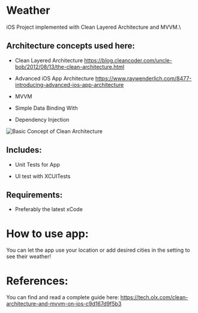 
# Weather

  

iOS Project implemented with Clean Layered Architecture and MVVM.\

  

## Architecture concepts used here:

* Clean Layered Architecture https://blog.cleancoder.com/uncle-bob/2012/08/13/the-clean-architecture.html

* Advanced iOS App Architecture https://www.raywenderlich.com/8477-introducing-advanced-ios-app-architecture

* MVVM

* Simple Data Binding With

* Dependency Injection

  
![Basic Concept of Clean Architecture](https://github.com/aakpro/Weather/blob/main/CleanArch.png)

## Includes:

* Unit Tests for App

* UI test with XCUITests

  
  

## Requirements:

* Preferably the latest xCode

  

# How to use app:

You can let the app use your location or add desired cities in the setting to see their weather!

# References: 
You can find and read a complete guide here:
https://tech.olx.com/clean-architecture-and-mvvm-on-ios-c9d167d9f5b3